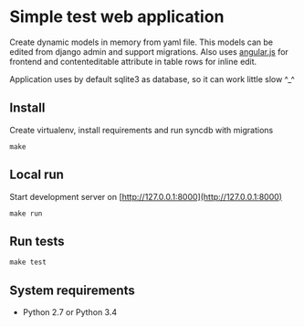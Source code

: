 Simple test web application
===========================

Create dynamic models in memory from yaml file. This models can be edited from
django admin and support migrations. Also uses [
angular.js](https://angularjs.org) for frontend and contenteditable attribute
in table rows for inline edit.

Application uses by default sqlite3 as database, so it can work little slow ^_^


Install
-------

Create virtualenv, install requirements and run syncdb with migrations

    make

Local run
---------

Start development server on [http://127.0.0.1:8000](http://127.0.0.1:8000)

    make run

Run tests
---------

    make test


System requirements
-------------------

* Python 2.7 or Python 3.4
